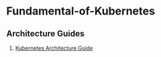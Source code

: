 # Fundamental-of-Kubernetes

## Architecture Guides

1. [Kubernetes Architecture Guide](./kubernetes_architecture.md)
